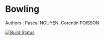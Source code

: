 # Bowling
Authors : Pascal NGUYEN, Corentin POISSON

[![Build Status](https://travis-ci.org/corentinpoisson/bowling.svg?branch=master)](https://travis-ci.org/corentinpoisson/bowling)